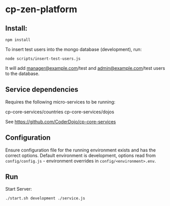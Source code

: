 # cp-zen-platform

## Install:

```
npm install
```

To insert test users into the mongo database (development), run:

```
node scripts/insert-test-users.js
```

It will add manager@example.com/test and admin@example.com/test users to the database.

## Service dependencies

Requires the following micro-services to be running:

cp-core-services/countries
cp-core-services/dojos

See https://github.com/CoderDojo/cp-core-services

## Configuration

Ensure configuration file for the running environment exists and has the correct options. Default environment is development, options read from `config/config.js` - environment overrides in `config/<environment>.env`.

## Run

Start Server:

`./start.sh development ./service.js`

